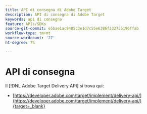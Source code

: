 ```yaml
---
title: API di consegna di Adobe Target
description: API di consegna di Adobe Target
keywords: api di consegna
feature: APIs/SDKs
source-git-commit: e5bae1ac9485c3e1d7c55e6386f332755196ffab
workflow-type: tm+mt
source-wordcount: '27'
ht-degree: 7%

---
```


# API di consegna

Il [!DNL Adobe Target Delivery API] si trova qui:

* [https://developer.adobe.com/target/implement/delivery-api/](https://developer.adobe.com/target/implement/delivery-api/){target=_blank}